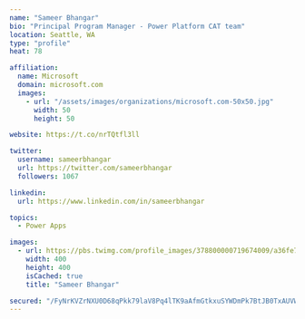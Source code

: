```yaml
---
name: "Sameer Bhangar"
bio: "Principal Program Manager - Power Platform CAT team"
location: Seattle, WA
type: "profile"
heat: 78

affiliation:
  name: Microsoft
  domain: microsoft.com
  images:
    - url: "/assets/images/organizations/microsoft.com-50x50.jpg"
      width: 50
      height: 50

website: https://t.co/nrTQtfl3ll

twitter:
  username: sameerbhangar
  url: https://twitter.com/sameerbhangar
  followers: 1067

linkedin:
  url: https://www.linkedin.com/in/sameerbhangar

topics:
  - Power Apps

images:
  - url: https://pbs.twimg.com/profile_images/378800000719674009/a36fe7ddfab1778b76e5793772e43798_400x400.jpeg
    width: 400
    height: 400
    isCached: true
    title: "Sameer Bhangar"

secured: "/FyNrKVZrNXU0D68qPkk79laV8Pq4lTK9aAfmGtkxuSYWDmPk7BtJB0TxAUVWQmExYI2TODtuqy0RYQpwCzANNDEB+S6uRmUHjDU0fQSJID08VV9VNsu9wfpiRgvePwxZ39VBi/MHkHnWcsop1pHdr0zI74yAsvV3StG6HsUujKmKRVgf6ggj7siU37i+Mb6KtCBm4AbNDQbcuO2027zB7McxEna0Os8dQoGAhOPxCHcmzpY/ujTgBCLAX7cO/fa7vn5N2RVxoC7BEGjhUm+rX1n86Acye1DVKs6Um+4WSy+8duZEAaMKiQIQZ+tpPCyCeF9H3fsB91vLdqz+/qAYf/0Yb1RcfZLl3cbNHHaDJNqmF1ICfiheCcOXO8K+iWG/MP8qht2GzAfq9ATdhlFl+lAPEfOMUbf4kc3FjdwUFo=;yIwQI/T3mPs0Xc4++cJ0NQ=="
---
```


